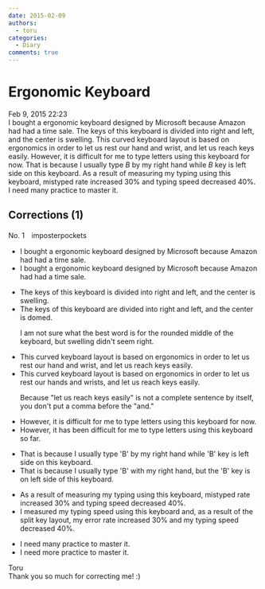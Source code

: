 ```yaml
---
date: 2015-02-09
authors:
  - toru
categories:
  - Diary
comments: true
---
```


# Ergonomic Keyboard
<div class="date">Feb 9, 2015 22:23</div>
<div id="post"><div id="body_show_ori">
I bought a ergonomic keyboard designed by Microsoft because Amazon had had a time sale. The keys of this keyboard is divided into right and left, and the center is swelling. This curved keyboard layout is based on ergonomics in order to let us rest our hand and wrist, and let us reach keys easily. However, it is difficult for me to type letters using this keyboard for now. That is because I usually type <em>B</em> by my right hand while <em>B</em> key is left side on this keyboard. As a result of measuring my typing using this keyboard, mistyped rate increased 30% and typing speed decreased 40%. I need many practice to master it.
</div></div>

<!-- more -->


## Corrections (1)
<div id="block"><div class="first_name"> No. 1　<span class="just_name">imposterpockets</span></div><div id="block2">
<ul class="correction_field">
<li class="incorrect">I bought a ergonomic keyboard designed by Microsoft because Amazon had had a time sale.</li>
<li class="corrected correct">
I bought a ergonomic keyboard designed by Microsoft because Amazon had <span class="sline"><span class="f_red">had</span></span> a <span class="f_red"><span class="sline">time</span></span> sale.
</li>
</ul>
<ul class="correction_field">
<li class="incorrect">The keys of this keyboard is divided into right and left, and the center is swelling.</li>
<li class="corrected correct">
The keys of this keyboard <span class="f_blue">are</span> divided into right and left, and the center is <span class="f_blue">domed</span>.
<p class="correction_comment">I am not sure what the best word is for the rounded middle of the keyboard, but swelling didn't seem right.</p>
</li>
</ul>
<ul class="correction_field">
<li class="incorrect">This curved keyboard layout is based on ergonomics in order to let us rest our hand and wrist, and let us reach keys easily.</li>
<li class="corrected correct">
This curved keyboard layout is based on ergonomics in order to let us rest our hand<span class="f_blue">s</span> and wrists<span class="sline"><span class="f_red">,</span></span> and let us reach keys easily.
<p class="correction_comment">Because "let us reach keys easily" is not a complete sentence by itself, you don't put a comma before the "and."</p>
</li>
</ul>
<ul class="correction_field">
<li class="incorrect">However, it is difficult for me to type letters using this keyboard for now.</li>
<li class="corrected correct">
However, it <span class="f_blue">has been</span> difficult for me to type letters using this keyboard <span class="f_blue">so far</span>.
</li>
</ul>
<ul class="correction_field">
<li class="incorrect">That is because I usually type 'B' by my right hand while 'B' key is left side on this keyboard.</li>
<li class="corrected correct">
That is because I usually type 'B' <span class="f_blue">with</span> my right hand<span class="f_blue">, but the</span> 'B' key is <span class="f_blue">on</span> left side <span class="f_blue">of</span> this keyboard.
</li>
</ul>
<ul class="correction_field">
<li class="incorrect">As a result of measuring my typing using this keyboard, mistyped rate increased 30% and typing speed decreased 40%.</li>
<li class="corrected correct">
<span class="f_blue">I measured my typing speed using this keyboard and, </span>as a result <span class="f_blue">of the split key layout,</span> <span class="f_blue">my error </span>rate increased 30% and <span class="f_blue">my </span>typing speed decreased 40%.
</li>
</ul>
<ul class="correction_field">
<li class="incorrect">I need many practice to master it.</li>
<li class="corrected correct">
I need <span class="f_blue">more</span> practice to master it.
</li>
</ul>
</div><div class="name"><span class="just_name">Toru</span><br>
Thank you so much for correcting me! :)
</div>
</div>
